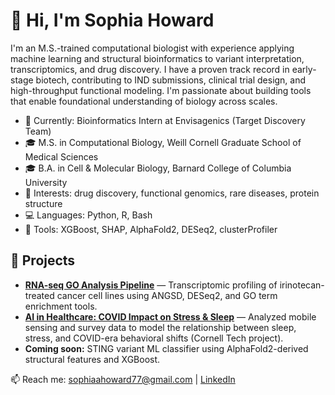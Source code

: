 # 👋 Hi, I'm Sophia Howard

I'm an M.S.-trained computational biologist with experience applying machine learning and structural bioinformatics to variant interpretation, transcriptomics, and drug discovery. I have a proven track record in early-stage biotech, contributing to IND submissions, clinical trial design, and high-throughput functional modeling. I'm passionate about building tools that enable foundational understanding of biology across scales.

- 🔬 Currently: Bioinformatics Intern at Envisagenics (Target Discovery Team)
- 🎓 M.S. in Computational Biology, Weill Cornell Graduate School of Medical Sciences
- 🎓 B.A. in Cell & Molecular Biology, Barnard College of Columbia University
- 🧬 Interests: drug discovery, functional genomics, rare diseases, protein structure
- 💻 Languages: Python, R, Bash
- 🔧 Tools: XGBoost, SHAP, AlphaFold2, DESeq2, clusterProfiler

## 📌 Projects

- **[RNA-seq GO Analysis Pipeline](https://github.com/sah4030/rna-seq-pipeline-go-analysis)** — Transcriptomic profiling of irinotecan-treated cancer cell lines using ANGSD, DESeq2, and GO term enrichment tools.
- **[AI in Healthcare: COVID Impact on Stress & Sleep](https://github.com/MiriJ15/ai-healthcare)** — Analyzed mobile sensing and survey data to model the relationship between sleep, stress, and COVID-era behavioral shifts (Cornell Tech project).
- **Coming soon:** STING variant ML classifier using AlphaFold2-derived structural features and XGBoost.

📫 Reach me: [sophiaahoward77@gmail.com](mailto:sophiaahoward77@gmail.com) | [LinkedIn](https://www.linkedin.com/in/sophia-howard-11486a161/)

